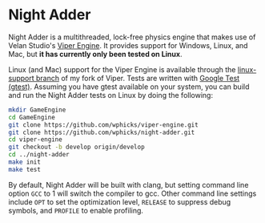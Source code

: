 # Night Adder

Night Adder is a multithreaded, lock-free physics engine that makes use of
Velan Studio's [Viper Engine](https://github.com/VelanStudios/viper-engine).
It provides support for Windows, Linux, and Mac, but **it has currently only
been tested on Linux**.

Linux (and Mac) support for the Viper Engine is available through the
[linux-support
branch](https://github.com/wphicks/viper-engine/tree/linux-support) of my fork
of Viper. Tests are written with [Google Test
(gtest)](https://github.com/google/googletest). Assuming you have gtest
available on your system, you can build and run the Night Adder tests on Linux
by doing the following:

```bash
mkdir GameEngine
cd GameEngine
git clone https://github.com/wphicks/viper-engine.git
git clone https://github.com/wphicks/night-adder.git
cd viper-engine
git checkout -b develop origin/develop
cd ../night-adder
make init
make test
```

By default, Night Adder will be built with clang, but setting command line
option `GCC` to 1 will switch the compiler to gcc. Other command line settings
include `OPT` to set the optimization level, `RELEASE` to suppress debug
symbols, and `PROFILE` to enable profiling.
